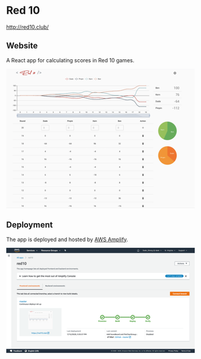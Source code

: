 # Red 10

http://red10.club/

## Website

A React app for calculating scores in Red 10 games.

<img src="document/images/screenshot.png"/>

## Deployment

The app is deployed and hosted by [AWS Amplify](https://aws.amazon.com/amplify/).

<img src="document/images/deployment.png"/>
